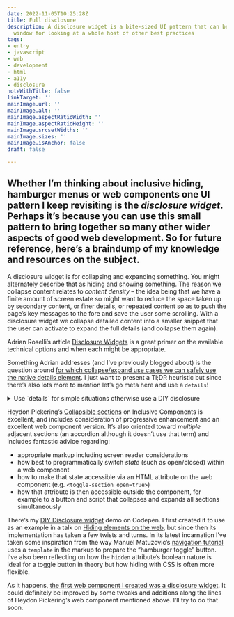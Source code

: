 ```yaml
---
date: 2022-11-05T10:25:28Z
title: Full disclosure
description: A disclosure widget is a bite-sized UI pattern that can be used as a
  window for looking at a whole host of other best practices
tags:
- entry
- javascript
- web
- development
- html
- a11y
- disclosure
noteWithTitle: false
linkTarget: ''
mainImage.url: ''
mainImage.alt: ''
mainImage.aspectRatioWidth: ''
mainImage.aspectRatioHeight: ''
mainImage.srcsetWidths: ''
mainImage.sizes: ''
mainImage.isAnchor: false
draft: false

---
```

Whether I’m thinking about inclusive hiding, hamburger menus or web components one UI pattern I keep revisiting is the _disclosure widget_. Perhaps it’s because you can use this small pattern to bring together so many other wider aspects of good web development. So for future reference, here’s a braindump of my knowledge and resources on the subject.
---

A disclosure widget is for collapsing and expanding something. You might alternately describe that as hiding and showing something. The reason we collapse content relates to _content density_ – the idea being that we have a finite amount of screen estate so might want to reduce the space taken up by secondary content, or finer details, or repeated content so as to push the page’s key messages to the fore and save the user some scrolling. With a disclosure widget we collapse detailed content into a smaller snippet that the user can activate to expand the full details (and collapse them again).

Adrian Roselli’s article [Disclosure Widgets](https://adrianroselli.com/2020/05/disclosure-widgets.html) is a great primer on the available technical options and when each might be appropriate.

Something Adrian addresses (and I’ve previously blogged about) is the question around [for which collapse/expand use cases we can safely use the native details element](https://fuzzylogic.me/posts/does-the-html-details-element-solve-progressively-enhanced-disclosures/). I just want to present a Tl;DR heuristic but since there’s also lots more to mention let’s go meta here and use a `details`!

<details>
  <summary>Use `details` for simple situations otherwise use a DIY disclosure</summary>
    
  <p>It’s either a bad idea or at the very least “challenging” to use a native `details` for:</p>
    
  <ul>
    <li>a hamburger menu</li>
    <li>an accordion/li>
  </ul>
  
  <p>In terms of styling terms it’s tricky to use a `details` for:
    
  <ul>
    <li>a custom appearance</li>
    <li>animation</li>
  </ul>
  
  <p>The above styling issues are perhaps not insurmountable. It depends on what level of customisation you need.</p>
    
  <p>Note to self: add more detail and links to this section when I get the chance.</p>
</details>

Heydon Pickering’s [Collapsible sections](https://inclusive-components.design/collapsible-sections/) on Inclusive Components is excellent, and includes consideration of progressive enhancement and an excellent web component version. It’s also oriented toward _multiple_ adjacent sections (an accordion although it doesn’t use that term) and includes fantastic advice regarding: 

* appropriate markup including screen reader considerations
* how best to programmatically switch _state_ (such as open/closed) within a web component
* how to make that state accessible via an HTML attribute on the web component (e.g. `<toggle-section open=true>`)
* how that attribute is then accessible outside the component, for example to a button and script that collapses and expands all sections simultaneously

There’s my [DIY Disclosure widget](https://codepen.io/fuzzylogicx/pen/YzQjyoj) demo on Codepen. I first created it to use as an example in a talk on [Hiding elements on the web](https://fuzzylogic.me/posts/my-talk-hiding-elements-on-the-web-for-freeagent-s-tech-blog/), but since then its implementation has taken a few twists and turns. In its latest incarnation I’ve taken some inspiration from the way Manuel Matuzovic’s [navigation tutorial](https://fuzzylogic.me/posts/2022-09-12-building-the-main-navigation-for-a-website-on-webdev/) uses a `template` in the markup to prepare the “hamburger toggle” button. I’ve also been reflecting on how the `hidden` attribute’s boolean nature is ideal for a toggle button in theory but how hiding with CSS is often more flexible.

As it happens, [the first web component I created was a disclosure widget](https://fuzzylogic.me/posts/my-first-web-component-a-disclosure-widget/). It could definitely be improved by some tweaks and additions along the lines of Heydon Pickering’s web component mentioned above. I’ll try to do that soon.
